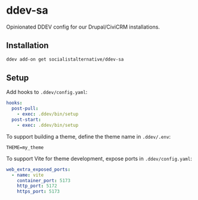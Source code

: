 # ddev-sa

Opinionated DDEV config for our Drupal/CiviCRM installations.

## Installation

```sh
ddev add-on get socialistalternative/ddev-sa
```

## Setup

Add hooks to `.ddev/config.yaml`:

```yaml
hooks:
  post-pull:
    - exec: .ddev/bin/setup
  post-start:
    - exec: .ddev/bin/setup
```

To support building a theme, define the theme name in `.ddev/.env`:

```env
THEME=my_theme
```

To support Vite for theme development, expose ports in `.ddev/config.yaml`:

```yaml
web_extra_exposed_ports:
  - name: vite
    container_port: 5173
    http_port: 5172
    https_port: 5173
```
